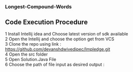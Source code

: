 ### Longest-Compound-Words

## Code Execution Procedure
1 Install Intellij idea and Choose latest version of sdk available 
<br>
2 Open the Intellij and choose the option get from VCS
<br>
3 Clone the repo using link :  https://github.com/devanshdwivedipec/Impledge.git
<br>
4 Open the src folder 
<br>
5 Open Solution.Java File 
<br>
6 Choose the path of file input as desired output : 



